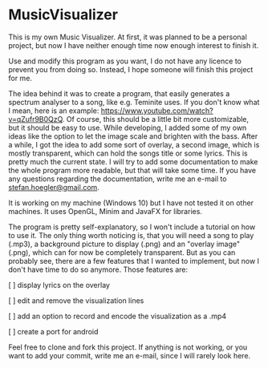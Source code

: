 # MusicVisualizer

This is my own Music Visualizer. At first, it was planned to be a personal project, but now I have neither enough time now enough interest to finish it.

Use and modify this program as you want, I do not have any licence to prevent you from doing so. Instead, I hope someone will finish this project for me.

The idea behind it was to create a program, that easily generates a spectrum analyser to a song, like e.g. Teminite uses. If you don't know what I mean, here is an example: https://www.youtube.com/watch?v=qZufr9B0QzQ. Of course, this should be a little bit more customizable, but it should be easy to use. While developing, I added some of my own ideas like the option to let the image scale and brighten with the bass. After a while, I got the idea to add some sort of overlay, a second image, which is mostly transparent, which can hold the songs title or some lyrics. This is pretty much the current state. I will try to add some documentation to make the whole program more readable, but that will take some time. If you have any questions regarding the documentation, write me an e-mail to stefan.hoegler@gmail.com.

It is working on my machine (Windows 10) but I have not tested it on other machines. It uses OpenGL, Minim and JavaFX for libraries.

The program is pretty self-explanatory, so I won't include a tutorial on how to use it. The only thing worth noticing is, that you   will need a song to play (.mp3), a background picture to display (.png) and an "overlay image" (.png), which can for now be completely transparent. But as you can probably see, there are a few features that I wanted to implement, but now I don't have time to do so anymore. Those features are:

[ ] display lyrics on the overlay

[ ] edit and remove the visualization lines

[ ] add an option to record and encode the visualization as a .mp4

[ ] create a port for android

Feel free to clone and fork this project. If anything is not working, or you want to add your commit, write me an e-mail, since I will rarely look here.

